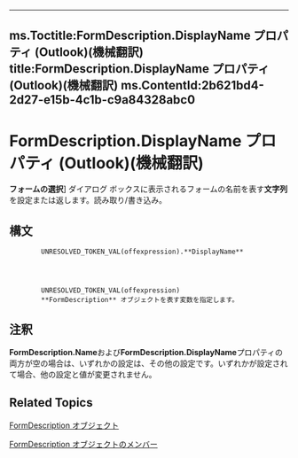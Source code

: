 

---
ms.Toctitle:FormDescription.DisplayName プロパティ (Outlook)(機械翻訳)
title:FormDescription.DisplayName プロパティ (Outlook)(機械翻訳)
ms.ContentId:2b621bd4-2d27-e15b-4c1b-c9a84328abc0
---
# FormDescription.DisplayName プロパティ (Outlook)(機械翻訳)




**フォームの選択**] ダイアログ ボックスに表示されるフォームの名前を表す**文字列**を設定または返します。読み取り/書き込み。

## 構文

            UNRESOLVED_TOKEN_VAL(offexpression).**DisplayName**




            UNRESOLVED_TOKEN_VAL(offexpression)
            **FormDescription** オブジェクトを表す変数を指定します。



## 注釈
**FormDescription.Name**および**FormDescription.DisplayName**プロパティの両方が空の場合は、いずれかの設定は、その他の設定です。いずれかが設定されて場合、他の設定と値が変更されません。



## Related Topics

[FormDescription オブジェクト](c88f92c4-4cac-84b3-6118-1150d42d7cff.md)

[FormDescription オブジェクトのメンバー](664724e9-e74b-32ad-93e4-8d4cb27b3082.md)




